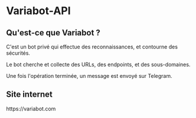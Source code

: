 # Variabot-API
<h2>Qu'est-ce que Variabot ?</h2>
<p>C'est un bot privé qui effectue des reconnaissances, et contourne des sécurités.</p>
<p>Le bot cherche et collecte des URLs, des endpoints, et des sous-domaines.</p>
<p>Une fois l'opération terminée, un message est envoyé sur Telegram.</p>
<h2>Site internet</h2>
https://variabot.com

